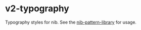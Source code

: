 # v2-typography

Typography styles for nib. See the [nib-pattern-library](http://nib-pattern-library.azurewebsites.net/pages/typography.html) for usage.

